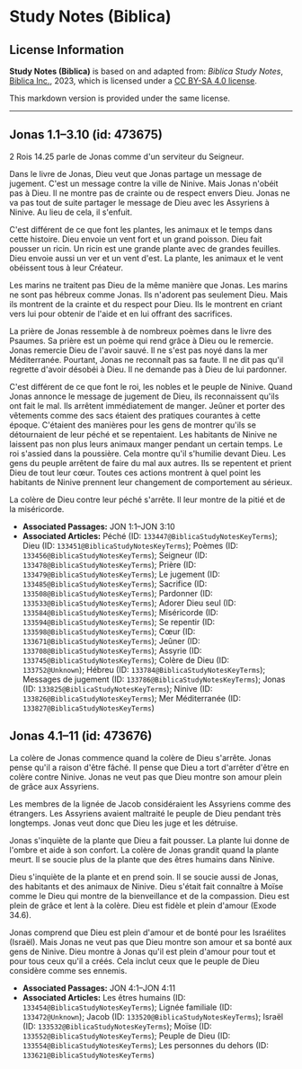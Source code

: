 # Study Notes (Biblica)

## License Information

**Study Notes (Biblica)** is based on and adapted from: _Biblica Study Notes_, [Biblica Inc.](https://www.biblica.com/), 2023, which is licensed under a [CC BY-SA 4.0 license](https://creativecommons.org/licenses/by-sa/4.0/legalcode.en).

This markdown version is provided under the same license.



--------------------------------

## Jonas 1.1–3.10 (id: 473675)

2 Rois 14\.25 parle de Jonas comme d'un serviteur du Seigneur.

Dans le livre de Jonas, Dieu veut que Jonas partage un message de jugement. C'est un message contre la ville de Ninive. Mais Jonas n'obéit pas à Dieu. Il ne montre pas de crainte ou de respect envers Dieu. Jonas ne va pas tout de suite partager le message de Dieu avec les Assyriens à Ninive. Au lieu de cela, il s'enfuit.

C'est différent de ce que font les plantes, les animaux et le temps dans cette histoire. Dieu envoie un vent fort et un grand poisson. Dieu fait pousser un ricin. Un ricin est une grande plante avec de grandes feuilles. Dieu envoie aussi un ver et un vent d'est. La plante, les animaux et le vent obéissent tous à leur Créateur.

Les marins ne traitent pas Dieu de la même manière que Jonas. Les marins ne sont pas hébreux comme Jonas. Ils n'adorent pas seulement Dieu. Mais ils montrent de la crainte et du respect pour Dieu. Ils le montrent en criant vers lui pour obtenir de l'aide et en lui offrant des sacrifices.

La prière de Jonas ressemble à de nombreux poèmes dans le livre des Psaumes. Sa prière est un poème qui rend grâce à Dieu ou le remercie. Jonas remercie Dieu de l'avoir sauvé. Il ne s'est pas noyé dans la mer Méditerranée. Pourtant, Jonas ne reconnaît pas sa faute. Il ne dit pas qu'il regrette d'avoir désobéi à Dieu. Il ne demande pas à Dieu de lui pardonner.

C'est différent de ce que font le roi, les nobles et le peuple de Ninive. Quand Jonas annonce le message de jugement de Dieu, ils reconnaissent qu'ils ont fait le mal. Ils arrêtent immédiatement de manger. Jeûner et porter des vêtements comme des sacs étaient des pratiques courantes à cette époque. C'étaient des manières pour les gens de montrer qu'ils se détournaient de leur péché et se repentaient. Les habitants de Ninive ne laissent pas non plus leurs animaux manger pendant un certain temps. Le roi s'assied dans la poussière. Cela montre qu'il s'humilie devant Dieu. Les gens du peuple arrêtent de faire du mal aux autres. Ils se repentent et prient Dieu de tout leur cœur. Toutes ces actions montrent à quel point les habitants de Ninive prennent leur changement de comportement au sérieux.

La colère de Dieu contre leur péché s'arrête. Il leur montre de la pitié et de la miséricorde.

* **Associated Passages:** JON 1:1–JON 3:10
* **Associated Articles:** Péché (ID: `133447@BiblicaStudyNotesKeyTerms`); Dieu (ID: `133451@BiblicaStudyNotesKeyTerms`); Poèmes (ID: `133456@BiblicaStudyNotesKeyTerms`); Seigneur (ID: `133478@BiblicaStudyNotesKeyTerms`); Prière (ID: `133479@BiblicaStudyNotesKeyTerms`); Le jugement (ID: `133485@BiblicaStudyNotesKeyTerms`); Sacrifice (ID: `133508@BiblicaStudyNotesKeyTerms`); Pardonner (ID: `133533@BiblicaStudyNotesKeyTerms`); Adorer Dieu seul (ID: `133584@BiblicaStudyNotesKeyTerms`); Miséricorde (ID: `133594@BiblicaStudyNotesKeyTerms`); Se repentir (ID: `133598@BiblicaStudyNotesKeyTerms`); Cœur (ID: `133671@BiblicaStudyNotesKeyTerms`); Jeûner (ID: `133708@BiblicaStudyNotesKeyTerms`); Assyrie (ID: `133745@BiblicaStudyNotesKeyTerms`); Colère de Dieu (ID: `133752@Unknown`); Hébreu (ID: `133784@BiblicaStudyNotesKeyTerms`); Messages de jugement (ID: `133786@BiblicaStudyNotesKeyTerms`); Jonas (ID: `133825@BiblicaStudyNotesKeyTerms`); Ninive (ID: `133826@BiblicaStudyNotesKeyTerms`); Mer Méditerranée (ID: `133827@BiblicaStudyNotesKeyTerms`)

## Jonas 4.1–11 (id: 473676)

La colère de Jonas commence quand la colère de Dieu s'arrête. Jonas pense qu'il a raison d'être fâché. Il pense que Dieu a tort d'arrêter d'être en colère contre Ninive. Jonas ne veut pas que Dieu montre son amour plein de grâce aux Assyriens.

Les membres de la lignée de Jacob considéraient les Assyriens comme des étrangers. Les Assyriens avaient maltraité le peuple de Dieu pendant très longtemps. Jonas veut donc que Dieu les juge et les détruise.

Jonas s'inquiète de la plante que Dieu a fait pousser. La plante lui donne de l'ombre et aide à son confort. La colère de Jonas grandit quand la plante meurt. Il se soucie plus de la plante que des êtres humains dans Ninive.

Dieu s'inquiète de la plante et en prend soin. Il se soucie aussi de Jonas, des habitants et des animaux de Ninive. Dieu s'était fait connaître à Moïse comme le Dieu qui montre de la bienveillance et de la compassion. Dieu est plein de grâce et lent à la colère. Dieu est fidèle et plein d'amour (Exode 34\.6\).

Jonas comprend que Dieu est plein d'amour et de bonté pour les Israélites (Israël). Mais Jonas ne veut pas que Dieu montre son amour et sa bonté aux gens de Ninive. Dieu montre à Jonas qu'il est plein d'amour pour tout et pour tous ceux qu'il a créés. Cela inclut ceux que le peuple de Dieu considère comme ses ennemis.

* **Associated Passages:** JON 4:1–JON 4:11
* **Associated Articles:** Les êtres humains (ID: `133454@BiblicaStudyNotesKeyTerms`); Lignée familiale (ID: `133472@Unknown`); Jacob (ID: `133520@BiblicaStudyNotesKeyTerms`); Israël (ID: `133532@BiblicaStudyNotesKeyTerms`); Moïse (ID: `133552@BiblicaStudyNotesKeyTerms`); Peuple de Dieu (ID: `133554@BiblicaStudyNotesKeyTerms`); Les personnes du dehors (ID: `133621@BiblicaStudyNotesKeyTerms`)

